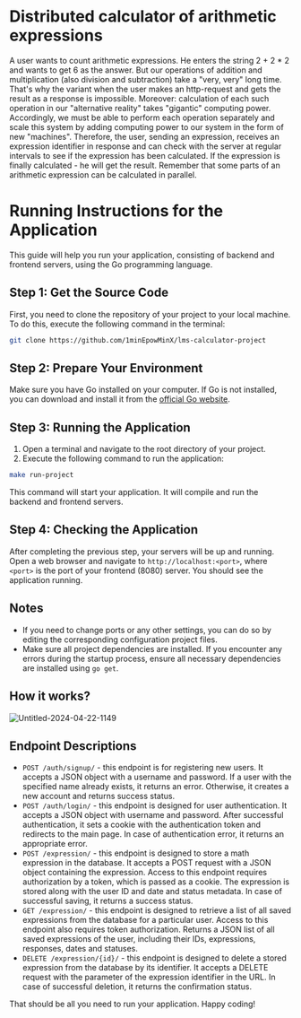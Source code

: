 # Distributed calculator of arithmetic expressions
A user wants to count arithmetic expressions. He enters the string 2 + 2 * 2 and wants to get 6 as the answer. But our operations of addition and multiplication (also division and subtraction) take a "very, very" long time. That's why the variant when the user makes an http-request and gets the result as a response is impossible. Moreover: calculation of each such operation in our "alternative reality" takes "gigantic" computing power. Accordingly, we must be able to perform each operation separately and scale this system by adding computing power to our system in the form of new "machines". Therefore, the user, sending an expression, receives an expression identifier in response and can check with the server at regular intervals to see if the expression has been calculated. If the expression is finally calculated - he will get the result. Remember that some parts of an arithmetic expression can be calculated in parallel.

# Running Instructions for the Application

This guide will help you run your application, consisting of backend and frontend servers, using the Go programming language.

## Step 1: Get the Source Code

First, you need to clone the repository of your project to your local machine. To do this, execute the following command in the terminal:
```sh
git clone https://github.com/1minEpowMinX/lms-calculator-project
```
## Step 2: Prepare Your Environment

Make sure you have Go installed on your computer. If Go is not installed, you can download and install it from the [official Go website](https://golang.org/dl/).

## Step 3: Running the Application

1. Open a terminal and navigate to the root directory of your project.
2. Execute the following command to run the application:
```sh
make run-project
```
This command will start your application. It will compile and run the backend and frontend servers.

## Step 4: Checking the Application

After completing the previous step, your servers will be up and running. Open a web browser and navigate to `http://localhost:<port>`, where `<port>` is the port of your frontend (8080) server. You should see the application running.

## Notes

- If you need to change ports or any other settings, you can do so by editing the corresponding configuration project files.
- Make sure all project dependencies are installed. If you encounter any errors during the startup process, ensure all necessary dependencies are installed using `go get`.

## How it works?

![Untitled-2024-04-22-1149](https://github.com/1minEpowMinX/lms-calculator-project/assets/129176682/bd57ae1c-8c08-49f4-aa1d-e11bf7cfe726)
  
## Endpoint Descriptions

- ```POST /auth/signup/``` - this endpoint is for registering new users. It accepts a JSON object with a username and password. If a user with the specified name already exists, it returns an error. Otherwise, it creates a new account and returns success status.
- ```POST /auth/login/``` - this endpoint is designed for user authentication. It accepts a JSON object with username and password. After successful authentication, it sets a cookie with the authentication token and redirects to the main page. In case of authentication error, it returns an appropriate error.
- ```POST /expression/``` - this endpoint is designed to store a math expression in the database. It accepts a POST request with a JSON object containing the expression. Access to this endpoint requires authorization by a token, which is passed as a cookie. The expression is stored along with the user ID and date and status metadata. In case of successful saving, it returns a success status.
- ```GET /expression/``` - this endpoint is designed to retrieve a list of all saved expressions from the database for a particular user. Access to this endpoint also requires token authorization. Returns a JSON list of all saved expressions of the user, including their IDs, expressions, responses, dates and statuses.
- ```DELETE /expression/{id}/``` - this endpoint is designed to delete a stored expression from the database by its identifier. It accepts a DELETE request with the parameter of the expression identifier in the URL. In case of successful deletion, it returns the confirmation status.

That should be all you need to run your application. Happy coding!
